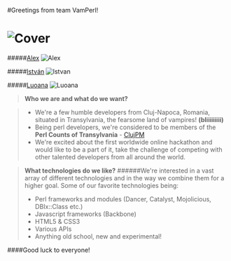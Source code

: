 
#Greetings from team VamPerl!

![Cover](https://pbs.twimg.com/media/BYjZcj4CIAAP65b.jpg)
===========================

#####[Alex]
![Alex](https://pbs.twimg.com/profile_images/505281101082791936/jJW6mHfi.jpeg) 


#####[István]
![Istvan](https://pbs.twimg.com/profile_images/413731703660613632/s3Xz2DYo.jpeg) 


#####[Luoana]
![Luoana](https://fbcdn-sphotos-c-a.akamaihd.net/hphotos-ak-xfp1/v/t1.0-9/931317_3044989219401_1292115280_n.jpg?oh=6fa796802da6b23f0fee8007878359ea&oe=54D3299A&__gda__=1423018301_9b28656ceb77bc46ab1f6b25d260ef7c)


> **Who we are and what do we want?**

> - We're a few humble developers from Cluj-Napoca, Romania, situated in Transylvania, the fearsome land of vampires! **(bliiiiiiiii)**
> - Being perl developers, we're considered to be members of the **Perl Counts of Transylvania** - [ClujPM]
> - We're excited about the first worldwide online hackathon and would like to be a part of it, take the challenge of competing with other talented developers from all around the world.

> **What technologies do we like?**
######We're interested in a vast array of different technologies and in the way we combine them for a higher goal. Some of our favorite technologies being:
> - Perl frameworks and modules (Dancer, Catalyst, Mojolicious, DBIx::Class etc.)
> - Javascript frameworks (Backbone)
> - HTML5  & CSS3
> - Various APIs
> - Anything old school, new and experimental!

####Good luck to everyone!

[ClujPm]:https://www.facebook.com/cluj.pm
[Alex]:https://www.facebook.com/alex.strajeriu?fref=ts&ref=br_tf
[István]:https://www.facebook.com/kobleistvan
[Luoana]:https://www.facebook.com/luoana.barbanta?fref=ts&ref=br_tf
